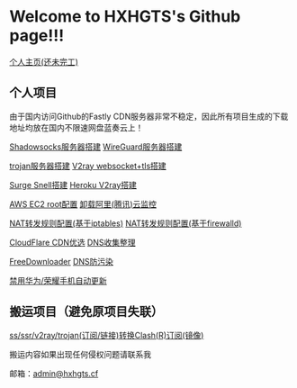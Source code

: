 # Welcome to HXHGTS's Github page!!!

[个人主页(还未完工)](https://www.hxhgts.ml/)

## 个人项目

由于国内访问Github的Fastly CDN服务器非常不稳定，因此所有项目生成的下载地址均放在国内不限速网盘蓝奏云上！

[Shadowsocks服务器搭建](https://hxhgts.ml/SSServer/)  [WireGuard服务器搭建](https://hxhgts.ml/WireGuardServer/)

[trojan服务器搭建](https://hxhgts.ml/TrojanServer/) [V2ray websocket+tls搭建](https://hxhgts.ml/v2ray-websocket-tls-nginx/)

[Surge Snell搭建](https://hxhgts.ml/SnellServer/)  [Heroku V2ray搭建](https://hxhgts.ml/v2ray-heroku/)

[AWS EC2 root配置](https://hxhgts.ml/AWSECSRoot/)  [卸载阿里(腾讯)云监控](https://hxhgts.ml/AliyunProtectUninstall/)

[NAT转发规则配置(基于iptables)](https://hxhgts.ml/NATConfigGenerator-iptables/)  [NAT转发规则配置(基于firewalld)](https://hxhgts.ml/NATConfigGenerator/)

[CloudFlare CDN优选](https://hxhgts.ml/CloudFlareIP/)  [DNS收集整理](https://hxhgts.ml/GreatDNS/)

[FreeDownloader](https://hxhgts.ml/FreeDownloader/)  [DNS防污染](https://hxhgts.ml/AntiDNSPollute/)

[禁用华为/荣耀手机自动更新](https://hxhgts.ml/HuaweiAntiUpdate/) 

## 搬运项目（避免原项目失联）

[ss/ssr/v2ray/trojan(订阅/链接)转换Clash(R)订阅(镜像)](https://hxhgts.ml/ClashRuleTransfer/)

搬运内容如果出现任何侵权问题请联系我

邮箱：[admin@hxhgts.cf](mailto:admin@hxhgts.cf)
